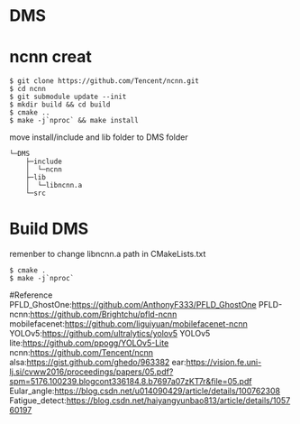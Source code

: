 # DMS
# ncnn creat
```
$ git clone https://github.com/Tencent/ncnn.git
$ cd ncnn
$ git submodule update --init
$ mkdir build && cd build
$ cmake ..
$ make -j`nproc` && make install
```
move install/include and lib folder to DMS folder
```
└─DMS
    ├─include
    │  └─ncnn
    ├─lib
    │  └─libncnn.a
    └─src
```
# Build DMS
remenber to change libncnn.a path in CMakeLists.txt
```
$ cmake .
$ make -j`nproc`
```
#Reference
PFLD_GhostOne:https://github.com/AnthonyF333/PFLD_GhostOne
PFLD-ncnn:https://github.com/Brightchu/pfld-ncnn
mobilefacenet:https://github.com/liguiyuan/mobilefacenet-ncnn
YOLOv5:https://github.com/ultralytics/yolov5
YOLOv5 lite:https://github.com/ppogg/YOLOv5-Lite
ncnn:https://github.com/Tencent/ncnn
alsa:https://gist.github.com/ghedo/963382
ear:https://vision.fe.uni-lj.si/cvww2016/proceedings/papers/05.pdf?spm=5176.100239.blogcont336184.8.b7697a07zKT7r&file=05.pdf
Eular_angle:https://blog.csdn.net/u014090429/article/details/100762308
Fatigue_detect:https://blog.csdn.net/haiyangyunbao813/article/details/105760197
